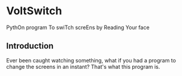 # VoltSwitch
PythOn program To swiTch screEns by Reading Your face

## Introduction
Ever been caught watching something, what if you had a program to change the screens in an instant?
That's what this program is.
